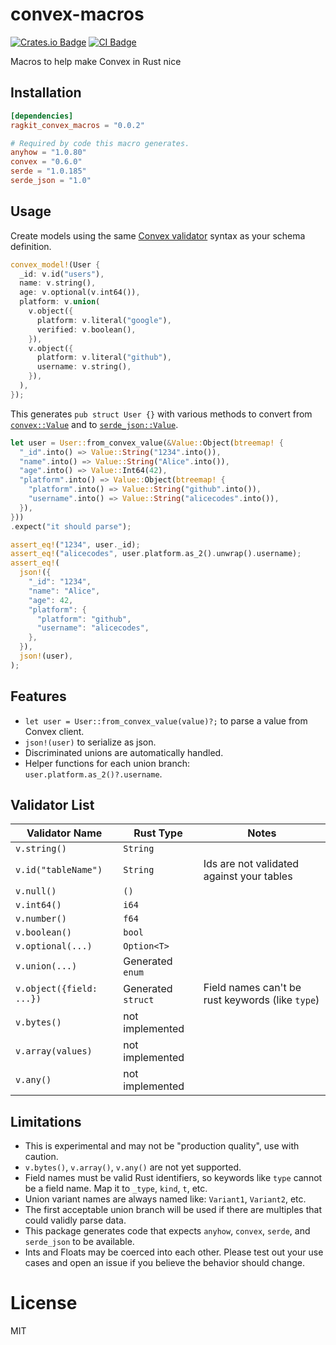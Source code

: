 # convex-macros

[![Crates.io Badge](https://img.shields.io/crates/v/ragkit_convex_macros)](https://img.shields.io/crates/v/ragkit_convex_macros) [![CI Badge](https://github.com/ragkit/convex-macros/actions/workflows/ci.yml/badge.svg)](https://github.com/ragkit/convex-macros/actions/workflows/ci.yml)

Macros to help make Convex in Rust nice

## Installation

```toml
[dependencies]
ragkit_convex_macros = "0.0.2"

# Required by code this macro generates.
anyhow = "1.0.80"
convex = "0.6.0"
serde = "1.0.185"
serde_json = "1.0"
```

## Usage

Create models using the same [Convex validator](https://docs.convex.dev/functions/args-validation#convex-values) syntax as your schema definition.

```rust
convex_model!(User {
  _id: v.id("users"),
  name: v.string(),
  age: v.optional(v.int64()),
  platform: v.union(
    v.object({
      platform: v.literal("google"),
      verified: v.boolean(),
    }),
    v.object({
      platform: v.literal("github"),
      username: v.string(),
    }),
  ),
});
```

This generates `pub struct User {}` with various methods to convert from [`convex::Value`](https://docs.rs/convex/0.6.0/convex/enum.Value.html) and to [`serde_json::Value`](https://docs.rs/serde_json/latest/serde_json/enum.Value.html).

```rust
let user = User::from_convex_value(&Value::Object(btreemap! {
  "_id".into() => Value::String("1234".into()),
  "name".into() => Value::String("Alice".into()),
  "age".into() => Value::Int64(42),
  "platform".into() => Value::Object(btreemap! {
    "platform".into() => Value::String("github".into()),
    "username".into() => Value::String("alicecodes".into()),
  }),
}))
.expect("it should parse");

assert_eq!("1234", user._id);
assert_eq!("alicecodes", user.platform.as_2().unwrap().username);
assert_eq!(
  json!({
    "_id": "1234",
    "name": "Alice",
    "age": 42,
    "platform": {
      "platform": "github",
      "username": "alicecodes",
    },
  }),
  json!(user),
);
```

## Features

- `let user = User::from_convex_value(value)?;` to parse a value from Convex client.
- `json!(user)` to serialize as json.
- Discriminated unions are automatically handled.
- Helper functions for each union branch: `user.platform.as_2()?.username`.

## Validator List

| Validator Name           | Rust Type          | Notes                                            |
| ------------------------ | ------------------ | ------------------------------------------------ |
| `v.string()`             | `String`           |                                                  |
| `v.id("tableName")`      | `String`           | Ids are not validated against your tables        |
| `v.null()`               | `()`               |                                                  |
| `v.int64()`              | `i64`              |                                                  |
| `v.number()`             | `f64`              |                                                  |
| `v.boolean()`            | `bool`             |                                                  |
| `v.optional(...)`        | `Option<T>`        |                                                  |
| `v.union(...)`           | Generated `enum`   |                                                  |
| `v.object({field: ...})` | Generated `struct` | Field names can't be rust keywords (like `type`) |
| `v.bytes()`              | not implemented    |                                                  |
| `v.array(values)`        | not implemented    |                                                  |
| `v.any()`                | not implemented    |                                                  |

## Limitations

- This is experimental and may not be "production quality", use with caution.
- `v.bytes()`, `v.array()`, `v.any()` are not yet supported.
- Field names must be valid Rust identifiers, so keywords like `type` cannot be a field name. Map it to `_type`, `kind`, `t`, etc.
- Union variant names are always named like: `Variant1`, `Variant2`, etc.
- The first acceptable union branch will be used if there are multiples that could validly parse data.
- This package generates code that expects `anyhow`, `convex`, `serde`, and `serde_json` to be available.
- Ints and Floats may be coerced into each other. Please test out your use cases and open an issue if you believe the behavior should change.

# License

MIT
